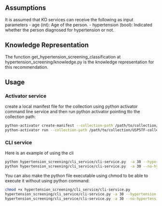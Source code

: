 ## Assumptions
It is assumed that KO services can receive the following as input parameters
    - age (int): Age of the person.
    - hypertension (bool): Indicated whether the person diagnosed for hypertension or not.

## Knowledge Representation
The function get_hypertension_screening_classification at hypertension_screening/knowledge.py is the knowledge representation for this recommendation.

## Usage
### Activator service
create a local manifest file for the collection using python activator command line service and then run python activator pointing tto the collection path:
```bash
python-activator create-manifest --collection-path /path/to/collection/USPSTF-collection
python-activator run --collection-path /path/to/collection/USPSTF-collection
```

### CLI service
Here is an example of using the cli
```bash
python hypertension_screening/cli_service/cli-service.py  -a 30 --hypertension
python hypertension_screening/cli_service/cli-service.py  -a 30 --no-hypertension
```

You can also make the python file executable using chmod to be able to execute it without using python command:
```bash
chmod +x hypertension_screening/cli_service/cli-service.py
hypertension_screening/cli_service/cli-service.py -a 30 --hypertension
hypertension_screening/cli_service/cli-service.py -a 30 --no-hypertension
```